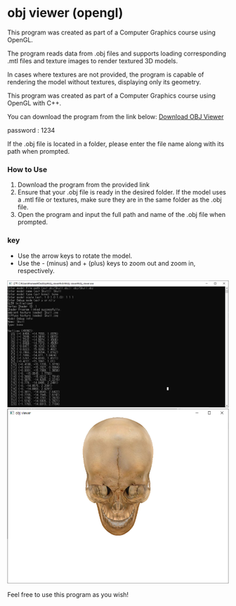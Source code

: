 # obj viewer (opengl)

This program was created as part of a Computer Graphics course using OpenGL.

The program reads data from .obj files and supports loading corresponding .mtl files and texture images to render textured 3D models.

In cases where textures are not provided, the program is capable of rendering the model without textures, displaying only its geometry.

This program was created as part of a Computer Graphics course using OpenGL with C++.

You can download the program from the link below:
[Download OBJ Viewer](https://github.com/neneee0181/obj-viewer/releases/download/1.0.0/obj.viewer.zip)

password : 1234

If the .obj file is located in a folder, please enter the file name along with its path when prompted.

### How to Use

1. Download the program from the provided link
2. Ensure that your .obj file is ready in the desired folder.
   If the model uses a .mtl file or textures, make sure they are in the same folder as the .obj file.
3. Open the program and input the full path and name of the .obj file when prompted.

### key

- Use the arrow keys to rotate the model.
- Use the - (minus) and + (plus) keys to zoom out and zoom in, respectively.

![img2](./img/img2.png)
![img1](./img/img1.png)

Feel free to use this program as you wish!